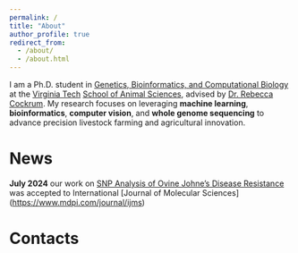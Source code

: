 ```yaml
---
permalink: /
title: "About"
author_profile: true
redirect_from: 
  - /about/
  - /about.html
---
```


I am a Ph.D. student in [Genetics, Bioinformatics, and Computational Biology](https://gbcb.graduateschool.vt.edu/about.html) at the [Virginia Tech](https://www.dasc.vt.edu/) [School of Animal Sciences](https://sas.vt.edu/), advised by [Dr. Rebecca Cockrum](https://www.dasc.vt.edu/people/faculty/cockrum.html). My research focuses on leveraging **machine learning**, **bioinformatics**, **computer vision**, and **whole genome sequencing** to advance precision livestock farming and agricultural innovation.



News
======
**July 2024** our work on [SNP Analysis of Ovine Johne’s Disease Resistance]( https://www.mdpi.com/1422-0067/25/14/7748) was accepted to International [Journal of Molecular Sciences] (https://www.mdpi.com/journal/ijms)


Contacts
======
